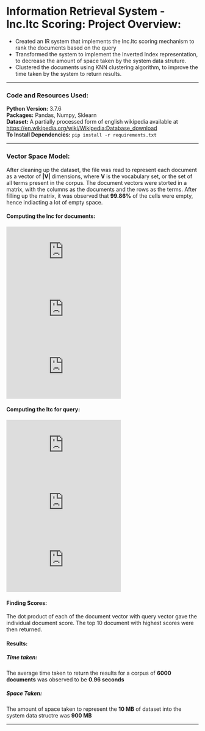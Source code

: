 # Information Retrieval System - lnc.ltc Scoring: Project Overview:
* Created an IR system that implements the lnc.ltc scoring mechanism to rank the documents based on the query
* Transformed the system to implement the Inverted Index representation, to decrease the amount of space taken by the system data struture.
* Clustered the documents using KNN clustering algorithm, to improve the time taken by the system to return results.

---
### Code and Resources Used:
**Python Version:** 3.7.6\
**Packages:** Pandas, Numpy, Sklearn\
**Dataset:** A partially processed form of english wikipedia available at https://en.wikipedia.org/wiki/Wikipedia:Database_download \
**To Install Dependencies:** `pip install -r requirements.txt`

---
### Vector Space Model:
After cleaning up the dataset, the file was read to represent each document as a vector of **|V|** dimensions, where **V** is the vocabulary set, or the set of all terms present in the corpus. The document vectors were storted in a matrix, with the columns as the documents and the rows as the terms. After filling up the matrix, it was observed that **99.86%** of the cells were empty, hence indiacting a lot of empty space.

#### Computing the lnc for documents:
![equation](https://latex.codecogs.com/gif.latex?Logarithm%5C%20term%5C%20frequency%20%5Cleft%28%20l%20%5Cright%29%3A%201%20&plus;%20%5Clog_%7B2%7D%5Cleft%20%28%20tf_%7Bt%2Cd%7D%20%5Cright%20%29)
![equation](https://latex.codecogs.com/gif.latex?No%5C%20document%5C%20frequency%20%5Cleft%28%20n%20%5Cright%29%3A%201)
![equation](https://latex.codecogs.com/gif.latex?Cosine%5C%20normalisation%20%5Cleft%28%20c%20%5Cright%29%3A%20%5Csqrt%7B%20%5Csum%5Climits_%7Bi%3D1%7D%5E%7BT%7D%20%7Bw%5E%7B2%7D_%7Bi%7D%7D%7D)

#### Computing the ltc for query:
![equation](https://latex.codecogs.com/gif.latex?Logarithm%5C%20term%5C%20frequency%20%5Cleft%28%20l%20%5Cright%29%3A%201%20&plus;%20%5Clog_%7B2%7D%5Cleft%20%28%20tf_%7Bt%2Cd%7D%20%5Cright%20%29)
![equation](https://latex.codecogs.com/gif.latex?Inverse%5C%20document%5C%20frequency%20%5Cleft%28%20n%20%5Cright%29%3A%20%5Clog_%7B2%7D%5Cleft%28%5Cfrac%7BN&plus;1%7D%7Bdf_%7Bt%7D%7D%20%5Cright%29)
![equation](https://latex.codecogs.com/gif.latex?Cosine%5C%20normalisation%20%5Cleft%28%20c%20%5Cright%29%3A%20%5Csqrt%7B%20%5Csum%5Climits_%7Bi%3D1%7D%5E%7BT%7D%20%7Bw%5E%7B2%7D_%7Bi%7D%7D%7D)

#### Finding Scores:
The dot product of each of the document vector with query vector gave the individual document score. The top 10 document with highest scores were then returned.

#### Results:
##### Time taken:
The average time taken to return the results for a corpus of **6000 documents** was observed to be **0.96 seconds**
##### Space Taken:
The amount of space taken to represent the **10 MB** of dataset into the system data structre was **900 MB**

---
